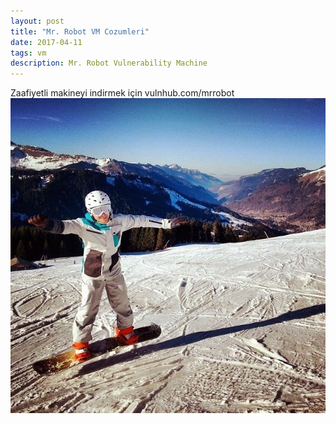 ```yaml
---
layout: post
title: "Mr. Robot VM Cozumleri"
date: 2017-04-11
tags: vm
description: Mr. Robot Vulnerability Machine
---
```



Zaafiyetli makineyi indirmek için vulnhub.com/mrrobot
![ava](/images/ava.jpg)